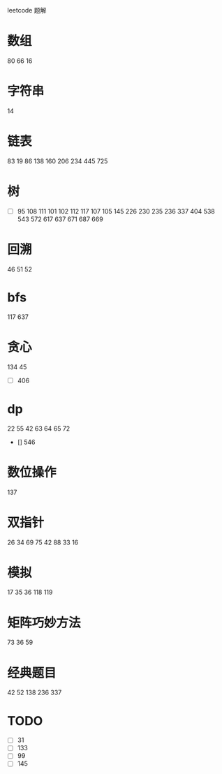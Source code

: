 leetcode 题解 
# 数组
80
66
16

# 字符串
14


# 链表
83
19
86
138
160
206
234
445
725

# 树
- [ ] 95
108
111
101
102
112
117
107
105
145
226
230
235
236
337
404
538
543
572
617
637
671
687
669

# 回溯
46
51
52

# bfs
117
637

# 贪心
134
45
- [ ] 406

# dp
22
55
42
63
64
65
72
- [] 546

# 数位操作
137

# 双指针
26
34
69
75
42
88
33
16

# 模拟
17
35
36
118
119

# 矩阵巧妙方法
73
36
59

# 经典题目
42
52
138
236
337


# TODO
- [ ] 31
- [ ] 133
- [ ] 99
- [ ] 145
